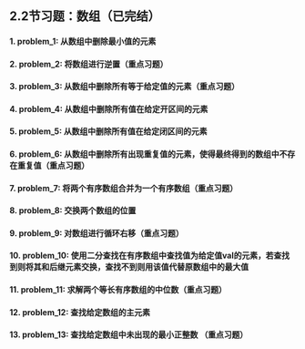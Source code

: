## 2.2节习题：数组（已完结）

#### 1. problem_1: 从数组中删除最小值的元素
#### 2. problem_2: 将数组进行逆置（重点习题）
#### 3. problem_3: 从数组中删除所有等于给定值的元素（重点习题）
#### 4. problem_4: 从数组中删除所有值在给定开区间的元素
#### 5. problem_5: 从数组中删除所有值在给定闭区间的元素
#### 6. problem_6: 从数组中删除所有出现重复值的元素，使得最终得到的数组中不存在重复值（重点习题）
#### 7. problem_7: 将两个有序数组合并为一个有序数组（重点习题）
#### 8. problem_8: 交换两个数组的位置
#### 9. problem_9: 对数组进行循环右移（重点习题）
#### 10. problem_10: 使用二分查找在有序数组中查找值为给定值val的元素，若查找到则将其和后继元素交换，查找不到则用该值代替原数组中的最大值
#### 11. problem_11: 求解两个等长有序数组的中位数（重点习题）
#### 12. problem_12: 查找给定数组的主元素
#### 13. problem_13: 查找给定数组中未出现的最小正整数 （重点习题）


